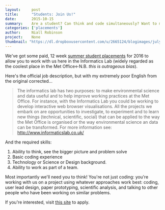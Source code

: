 ```yaml
---
layout:     post
title:      "Students: Join Us!"
date:       2015-10-15
summary:    Are a student? Can think and code simultaneously? Want to make data useful?
categories: ['placements']
author:     Niall Robinson
project:    None
thumbnail: "https://dl.dropboxusercontent.com/u/2665124/blogimages/july-demos/icon.png"
---
```


We've got some paid, 12 week [summer student placements](http://emea3.mrted.ly/ugo6) for 2016 to allow you to work with us here in the Informatics Lab (widely regarded as the coolest place in the Met Office<-N.B. *this is outrageous bias*).

Here's the official job description, but with my extremely poor English from the original corrected...
    
> The informatics lab has two purposes: to make environmental science and data useful and to help improve working practices at the Met Office. For instance, with the Informatics Lab you could be working to develop interactive web browser visualisations. All the projects we embark on are opportunities to investigate, to experiment and to learn new things (technical, scientific, social) that can be applied to the way the Met Office is organised or the way environmental science an data can be transformed. For more information see: http://www.informaticslab.co.uk/ 

And the required skills:

1. Ability to think, see the bigger picture and problem solve
2. Basic coding experience
3. Technology or Science or Design background.
4. Ability to work as part of a team.

Most importantly we'll need you to think! You're not just coding: you're working with us on a project using whatever approaches work best: coding, user lead design, paper prototyping, scientific analysis, and talking to other people who have been working on similar problems.

If you're interested, visit [this site](http://emea3.mrted.ly/ugo6) to apply.
